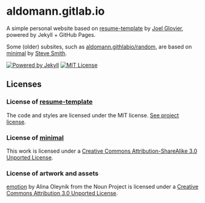 # aldomann.gitlab.io

A simple personal website based on [resume-template](https://github.com/jglovier/resume-template) by  [Joel Glovier](https://github.com/jglovier), powered by Jekyll + GitHub Pages.

Some (older) subsites, such as [aldomann.githlabio/random](aldomann.gitlab.io/random), are based on [minimal](https://github.com/orderedlist/minimal) by [Steve Smith](https://github.com/orderedlist).

[![Powered by Jekyll](https://img.shields.io/badge/powered_by-jekyll-red.svg)](https://jekyllrb.com/)
[![MIT License](https://img.shields.io/badge/license-MIT-green.svg)](https://opensource.org/licenses/MIT)

## Licenses

### License of [resume-template](https://github.com/jglovier/resume-template)

The code and styles are licensed under the MIT license. [See project license](LICENSE).

### License of [minimal](https://github.com/orderedlist/minimal)

This work is licensed under a [Creative Commons Attribution-ShareAlike 3.0 Unported License](http://creativecommons.org/licenses/by-sa/3.0/).

### License of artwork and assets

[emotion](https://thenounproject.com/dorxela/collection/emotion/) by Alina Oleynik from the Noun Project is licensed under a [Creative Commons Attribution 3.0 Unported License](http://creativecommons.org/licenses/by/3.0/).
